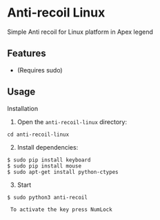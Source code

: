 
Anti-recoil Linux
=====

Simple Anti recoil for Linux platform in Apex legend


## Features

- (Requires sudo)

## Usage
   Installation

   1. Open the `anti-recoil-linux` directory:
   ```
   cd anti-recoil-linux
   ```
   2. Install dependencies:
   ```
   $ sudo pip install keyboard
   $ sudo pip install mouse
   $ sudo apt-get install python-ctypes
   ```
   3. Start 
   ```
   $ sudo python3 anti-recoil
   
    To activate the key press NumLock
